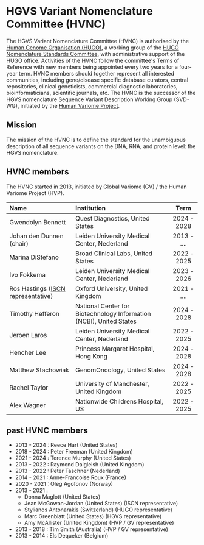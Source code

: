 # HGVS Variant Nomenclature Committee (HVNC)

[//]: # (!!! note inline end "Join Us")
[//]: # ()
[//]: # (    If you are interested in joining the HVNC and contributing to the maintenance of the HGVS Nomenclature, please see the [Call for Members]&#40;call-for-members.md&#41;.)
[//]: # (    **Applications are due April 1, 2024.**)

The HGVS Variant Nomenclature Committee (HVNC) is authorised by the [Human Genome Organisation (HUGO)](https://www.hugo-international.org), a working group of the [HUGO Nomenclature Standards Committee](https://www.hugo-international.org/standards), with administrative support of the HUGO office.
Activities of the HVNC follow the committee's Terms of Reference with new members being appointed every two years for a four-year term.
HVNC members should together represent all interested communities, including gene/disease specific database curators, central repositories, clinical geneticists, commercial diagnostic laboratories, bioinformaticians, scientific journals, etc.
The HVNC is the successor of the HGVS nomenclature Sequence Variant Description Working Group (SVD-WG), initiated by the [Human Variome Project](https://www.humanvariomeproject.org/sdp/wg04-sequence-variant-description-committee.html).

## Mission

The mission of the HVNC is to define the standard for the unambiguous description of all sequence variants on the DNA, RNA, and protein level: the HGVS nomenclature.

## HVNC members

The HVNC started in 2013, initiated by Global Variome (GV) / the Human Variome Project (HVP).

| Name                         | Institution                                                         |    Term     |
| :----------------------------|:--------------------------------------------------------------------| :---------: |
| Gwendolyn Bennett            | Quest Diagnostics, United States                                    | 2024 - 2028 |
| Johan den Dunnen (chair)     | Leiden University Medical Center, Nederland                         | 2013 - .... |
| Marina DiStefano             | Broad Clinical Labs, United States                                  | 2022 - 2025 |
| Ivo Fokkema                  | Leiden University Medical Center, Nederland                         | 2023 - 2026 |
| Ros Hastings ([ISCN representative](consultation/ISCN.md)) | Oxford University, United Kingdom     | 2021 - .... |
| Timothy Hefferon             | National Center for Biotechnology Information (NCBI), United States | 2024 - 2028 |
| Jeroen Laros                 | Leiden University Medical Center, Nederland                         | 2022 - 2025 |
| Hencher Lee                  | Princess Margaret Hospital, Hong Kong                               | 2024 - 2028 |
| Matthew Stachowiak           | GenomOncology, United States                                        | 2024 - 2028 |
| Rachel Taylor                | University of Manchester, United Kingdom                            | 2022 - 2025 |
| Alex Wagner                  | Nationwide Childrens Hospital, US                                   | 2022 - 2025 |

## past HVNC members

- 2013 - 2024 : Reece Hart (United States)
- 2018 - 2024 : Peter Freeman (United Kingdom)
- 2021 - 2024 : Terence Murphy (United States)
- 2013 - 2022 : Raymond Dalgleish (United Kingdom)
- 2013 - 2022 : Peter Taschner (Nederland)
- 2014 - 2021 : Anne-Francoise Roux (France)
- 2020 - 2021 : Oleg Agofonov (Norway)
- 2013 - 2021 :
    - Donna Maglott (United States)
    - Jean McGowan-Jordan (United States) (ISCN representative)
    - Stylianos Antonarakis (Switzerland) (HUGO representative)
    - Marc Greenblatt (United States) (HGVS representative)
    - Amy McAllister (United Kingdom) (HVP / GV representative)
- 2013 - 2018 : Tim Smith (Australia) (HVP / GV representative)
- 2013 - 2014 : Els Dequeker (Belgium)
